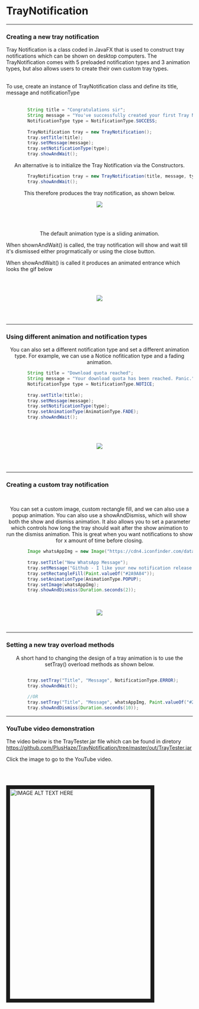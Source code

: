 # TrayNotification

___

### Creating a new tray notification

<p align="center">

Tray Notification is a class coded in JavaFX that is used to construct tray notifications which can be shown on desktop computers. The TrayNotification comes with 5 preloaded notification types and 3 animation types, but also allows users to create their own custom tray types.

<br>
To use, create an instance of TrayNotification class and define its title, message and notificationType
<br>
<br>
</p>

```java
        String title = "Congratulations sir";
        String message = "You've successfully created your first Tray Notification";
        NotificationType type = NotificationType.SUCCESS;
        
        TrayNotification tray = new TrayNotification();
        tray.setTitle(title);
        tray.setMessage(message);
        tray.setNotificationType(type);
        tray.showAndWait();
```

<p align="center">
An alternative is to initialize the Tray Notification via the Constructors.
</p>

```java
        TrayNotification tray = new TrayNotification(title, message, type);
        tray.showAndWait();
```

<p align="center">
This therefore produces the tray notification, as shown below.
</p>

<p align="center">
<img src = "http://i.imgur.com/IFmooQe.jpg"/>
</p>
<br>
<br>

<p align="center">
The default animation type is a sliding animation.

When shownAndWait() is called, the tray notification will show and wait till it's dismissed either progrmatically or using the close button. 

When showAndWait() is called it produces an animated entrance which looks the gif below
</p>

<br>
<br>
<p align="center">
<img src = "http://i.imgur.com/2xr6k7E.gif"/>
</p>
<br>
<br>

___

### Using different animation and notification types

<p align="center">
You can also set a different notification type and set a different animation type.
For example, we can use a Notice nofitication type and a fading animation.
</p>

```java
        String title = "Download quota reached";
        String message = "Your download quota has been reached. Panic.";
        NotificationType type = NotificationType.NOTICE;
        
        tray.setTitle(title);
        tray.setMessage(message);
        tray.setNotificationType(type);
        tray.setAnimationType(AnimationType.FADE);
        tray.showAndWait();
```

<br>
<br>
<p align="center">
<img src = "http://i.imgur.com/sFHp2vJ.gif"/>
</p>
<br>
<br>

___

### Creating a custom tray notification

<br>

<p align="center">
You can set a custom image, custom rectangle fill, and we can also use a popup animation.
You can also use a showAndDismiss, which will show both the show and dismiss animation. It also
allows you to set a parameter which controls how long the tray should wait after the show animation to run the dismiss animation. This is great when you want notifications to show for x amount of time before closing.
</p>

```java
        Image whatsAppImg = new Image("https://cdn4.iconfinder.com/data/icons/iconsimple-logotypes/512/whatsapp-128.png");
        
        tray.setTitle("New WhatsApp Message");
        tray.setMessage("Github - I like your new notification release. Nice one.");
        tray.setRectangleFill(Paint.valueOf("#2A9A84"));
        tray.setAnimationType(AnimationType.POPUP);
        tray.setImage(whatsAppImg);
        tray.showAndDismiss(Duration.seconds(2));
```
<br>
<p align="center">
<img src = "http://i.imgur.com/VjPOzza.gif"/>
</p>
<br>


___

### Setting a new tray overload methods

<p align="center">
A short hand to changing the design of a tray animation is to use the setTray() overload methods as shown below.
</p>

```java

        tray.setTray("Title", "Message", NotificationType.ERROR);
        tray.showAndWait();
        
        //OR
        tray.setTray("Title", "Message", whatsAppImg, Paint.valueOf("#2A9A84") , AnimationType.POPUP);
        tray.showAndDismiss(Duration.seconds(10));

```

___


### YouTube video demonstration

<p align="center">

The video below is the TrayTester.jar file which can be found in diretory https://github.com/PlusHaze/TrayNotification/tree/master/out/TrayTester.jar

Click the image to go to the YouTube video.

<br>
<br>

<a href="https://www.youtube.com/watch?v=SeaF3lTmbQE"
target="_blank"><img src="http://i.imgur.com/2k0Sw7F.jpg" 
alt="IMAGE ALT TEXT HERE" width="380" height="566" border="10" /></a>
</p>
